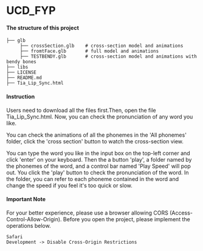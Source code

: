 # UCD_FYP
#### The structure of this project
~~~~               
├── glb        
     ├── crossSection.glb    # cross-section model and animations
     ├── fromtFace.glb       # full model and animations 
     ├── TESTBENDY.glb       # cross-section model and animations with bendy bones
├── libs                  
├── LICENSE           
├── README.md                   
├── Tia_Lip_Sync.html      
~~~~
#### Instruction
Users need to download all the files first.Then, open the file Tia_Lip_Sync.html.
Now, you can check the pronunciation of any word you like.

You can check the animations of all the phonemes in the 'All phonemes' folder, click the 'cross section' button to watch the cross-section view.

You can type the word you like in the input box on the top-left corner and click 'enter' on your keyboard. Then the a button 'play', a folder named by the phonemes of the word, and a control bar named 'Play Speed' will pop out.
You click the 'play' button to check the pronunciation of the word. In the folder, you can refer to each phoneme contained in the word and change the speed if you feel it's too quick or slow.

#### Important Note
For your better experience, please use a browser allowing CORS (Access-Control-Allow-Origin).
Before you open the project, please implement the operations below.
~~~~ 
Safari
Development -> Disable Cross-Origin Restrictions
~~~~





